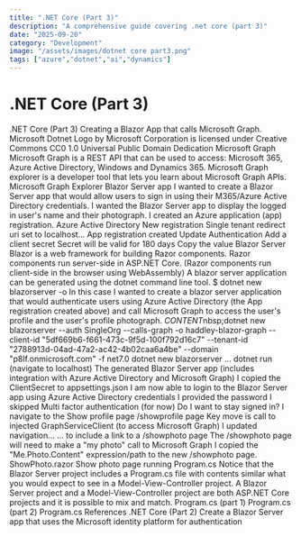 ```yaml
---
title: ".NET Core (Part 3)"
description: "A comprehensive guide covering .net core (part 3)"
date: "2025-09-20"
category: "Development"
image: "/assets/images/dotnet core part3.png"
tags: ["azure","dotnet","ai","dynamics"]
---
```


# .NET Core (Part 3)

.NET Core (Part 3) Creating a Blazor App that calls Microsoft Graph. Microsoft Dotnet Logo by Microsoft Corporation is licensed under Creative Commons CC0 1.0 Universal Public Domain Dedication Microsoft Graph Microsoft Graph is a REST API that can be used to access: Microsoft 365, Azure Active Directory, Windows and Dynamics 365. Microsoft Graph explorer is a developer tool that lets you learn about Microsoft Graph APIs. Microsoft Graph Explorer Blazor Server app I wanted to create a Blazor Server app that would allow users to sign in using their M365/Azure Active Directory credentials. I wanted the Blazor Server app to display the logged in user's name and their photograph. I created an Azure application (app) registration. Azure Active Directory New registration Single tenant redirect uri set to localhost... App registration created Update Authentication Add a client secret Secret will be valid for 180 days Copy the value Blazor Server Blazor is a web framework for building Razor components. Razor components run server-side in ASP.NET Core. (Razor components run client-side in the browser using WebAssembly) A blazor server application can be generated using the dotnet command line tool. $ dotnet new blazorserver -o <project name> In this case I wanted to create a blazor server application that would authenticate users using Azure Active Directory (the App registration created above) and call Microsoft Graph to access the user's profile and the user's profile photograph. $CONTENT$nbsp;dotnet new blazorserver --auth SingleOrg --calls-graph -o haddley-blazor-graph --client-id "5df669b6-f661-473c-9f5d-100f792d16c7" --tenant-id "2788913d-04ad-47a2-ac42-4b02caa6a4be" --domain "p8lf.onmicrosoft.com" -f net7.0 dotnet new blazorserver ... dotnet run (navigate to localhost) The generated Blazor Server app (includes integration with Azure Active Directory and Microsoft Graph) I copied the ClientSecret to appsettings.json I am now able to login to the Blazor Server app using Azure Active Directory credentials I provided the password I skipped Multi factor authentication (for now) Do I want to stay signed in? I navigate to the Show profile page /showprofile page Key move is call to injected GraphServiceClient (to access Microsoft Graph) I updated navigation... ... to include a link to a /showphoto page The /showphoto page will need to make a "my photo" call to Microsoft Graph I copied the "Me.Photo.Content" expression/path to the new /showphoto page. ShowPhoto.razor Show photo page running Program.cs Notice that the Blazor Server project includes a Program.cs file with contents similar what you would expect to see in a Model-View-Controller project. A Blazor Server project and a Model-View-Controller project are both ASP.NET Core projects and it is possible to mix and match. Program.cs (part 1) Program.cs (part 2) Program.cs References .NET Core (Part 2) Create a Blazor Server app that uses the Microsoft identity platform for authentication

